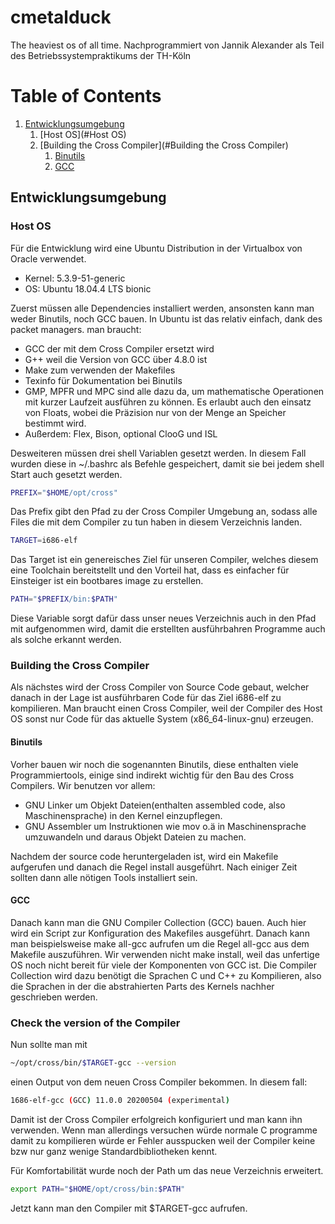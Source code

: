 # cmetalduck

The heaviest os of all time. Nachprogrammiert von Jannik Alexander als Teil des Betriebssystempraktikums der TH-Köln

# Table of Contents

1. [Entwicklungsumgebung](#entwicklungsumgebung)
   1. [Host OS](#Host OS)
   2. [Building the Cross Compiler](#Building the Cross Compiler)
      1. [Binutils](#binutils)
      2. [GCC](#gcc)



## Entwicklungsumgebung

### Host OS

Für die Entwicklung wird eine Ubuntu Distribution in der Virtualbox von Oracle verwendet.

- Kernel: 5.3.9-51-generic
- OS: Ubuntu 18.04.4 LTS bionic

Zuerst müssen alle Dependencies installiert werden, ansonsten kann man weder Binutils, noch GCC bauen.  In Ubuntu ist das relativ einfach, dank des packet managers. man braucht:

- GCC der mit dem Cross Compiler ersetzt wird
- G++ weil die Version von GCC über 4.8.0 ist
- Make zum verwenden der Makefiles
- Texinfo für Dokumentation bei Binutils
- GMP, MPFR und MPC sind alle dazu da, um mathematische Operationen mit kurzer Laufzeit ausführen zu können. Es erlaubt auch den einsatz von Floats, wobei die Präzision nur von der Menge an Speicher bestimmt wird.
- Außerdem: Flex, Bison, optional ClooG und ISL

Desweiteren müssen drei shell Variablen gesetzt werden. In diesem Fall wurden diese in ~/.bashrc als Befehle gespeichert, damit sie bei jedem shell Start auch gesetzt werden.

```bash
PREFIX="$HOME/opt/cross"
```

Das Prefix gibt den Pfad zu der Cross Compiler Umgebung an, sodass alle Files die mit dem Compiler zu tun haben in diesem Verzeichnis landen.

```bash
TARGET=i686-elf
```

Das Target ist ein genereisches Ziel für unseren Compiler, welches diesem eine Toolchain bereitstellt und den Vorteil hat, dass es einfacher für Einsteiger ist ein bootbares image zu erstellen.

```bash
PATH="$PREFIX/bin:$PATH"
```

Diese Variable sorgt dafür dass unser neues Verzeichnis auch in den Pfad mit aufgenommen wird, damit die erstellten ausführbahren Programme auch als solche erkannt werden.



### Building the Cross Compiler

Als nächstes wird der Cross Compiler von Source Code gebaut, welcher danach in der Lage ist ausführbaren Code für das Ziel i686-elf zu kompilieren. Man braucht einen Cross Compiler, weil der Compiler des Host OS sonst nur Code für das aktuelle System (x86_64-linux-gnu) erzeugen.

#### Binutils

Vorher bauen wir noch die sogenannten Binutils, diese enthalten viele Programmiertools, einige sind indirekt wichtig für den Bau des Cross Compilers. Wir benutzen vor allem:

- GNU Linker um Objekt Dateien(enthalten assembled code, also Maschinensprache) in den Kernel einzupflegen.
- GNU Assembler um Instruktionen wie mov o.ä in Maschinensprache umzuwandeln und daraus Objekt Dateien zu machen.

Nachdem der source code heruntergeladen ist, wird ein Makefile aufgerufen und danach die Regel install ausgeführt. Nach einiger Zeit sollten dann alle nötigen Tools installiert sein.

#### GCC

Danach kann man die GNU Compiler Collection (GCC) bauen. Auch hier wird ein Script zur Konfiguration des Makefiles ausgeführt. Danach kann man beispielsweise make all-gcc aufrufen um die Regel all-gcc aus dem Makefile auszuführen. Wir verwenden nicht make install, weil das unfertige OS noch nicht bereit für viele der Komponenten von GCC ist. Die Compiler Collection wird dazu benötigt die Sprachen C und C++ zu Kompilieren, also die Sprachen in der die abstrahierten Parts des Kernels nachher geschrieben werden.

### Check the version of the Compiler

Nun sollte man mit

```bash
~/opt/cross/bin/$TARGET-gcc --version
```

einen Output von dem neuen Cross Compiler bekommen. In diesem fall:

```bash
1686-elf-gcc (GCC) 11.0.0 20200504 (experimental)
```

Damit ist der Cross Compiler erfolgreich konfiguriert und man kann ihn verwenden. Wenn man allerdings versuchen würde normale C programme damit zu kompilieren würde er Fehler ausspucken weil der Compiler keine bzw nur ganz wenige Standardbibliotheken kennt.

Für Komfortabilität wurde noch der Path um das neue Verzeichnis erweitert.

```bash
export PATH="$HOME/opt/cross/bin:$PATH"
```

Jetzt kann man den Compiler mit $TARGET-gcc aufrufen.
